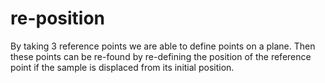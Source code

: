 # re-position

By taking 3 reference points we are able to define points on a plane. Then these points can be re-found by re-defining the position of the reference point if
the sample is displaced from its initial position.
